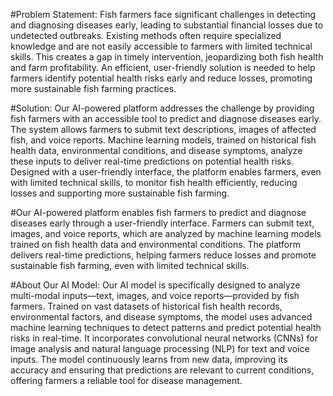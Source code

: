 #Problem Statement:
Fish farmers face significant challenges in detecting and diagnosing diseases early, leading to substantial financial losses due to undetected outbreaks. Existing methods often require specialized knowledge and are not easily accessible to farmers with limited technical skills. This creates a gap in timely intervention, jeopardizing both fish health and farm profitability. An efficient, user-friendly solution is needed to help farmers identify potential health risks early and reduce losses, promoting more sustainable fish farming practices.


#Solution:
Our AI-powered platform addresses the challenge by providing fish farmers with an accessible tool to predict and diagnose diseases early. The system allows farmers to submit text descriptions, images of affected fish, and voice reports. Machine learning models, trained on historical fish health data, environmental conditions, and disease symptoms, analyze these inputs to deliver real-time predictions on potential health risks. Designed with a user-friendly interface, the platform enables farmers, even with limited technical skills, to monitor fish health efficiently, reducing losses and supporting more sustainable fish farming.


#Our AI-powered platform enables fish farmers to predict and diagnose diseases early through a user-friendly interface. Farmers can submit text, images, and voice reports, which are analyzed by machine learning models trained on fish health data and environmental conditions. The platform delivers real-time predictions, helping farmers reduce losses and promote sustainable fish farming, even with limited technical skills.



#About Our AI Model:
Our AI model is specifically designed to analyze multi-modal inputs—text, images, and voice reports—provided by fish farmers. Trained on vast datasets of historical fish health records, environmental factors, and disease symptoms, the model uses advanced machine learning techniques to detect patterns and predict potential health risks in real-time. It incorporates convolutional neural networks (CNNs) for image analysis and natural language processing (NLP) for text and voice inputs. The model continuously learns from new data, improving its accuracy and ensuring that predictions are relevant to current conditions, offering farmers a reliable tool for disease management.










